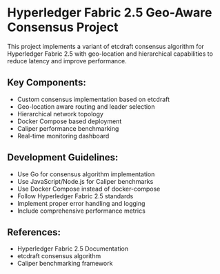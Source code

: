 <!-- Use this file to provide workspace-specific custom instructions to Copilot. For more details, visit https://code.visualstudio.com/docs/copilot/copilot-customization#_use-a-githubcopilotinstructionsmd-file -->

# Hyperledger Fabric 2.5 Geo-Aware Consensus Project

This project implements a variant of etcdraft consensus algorithm for Hyperledger Fabric 2.5 with geo-location and hierarchical capabilities to reduce latency and improve performance.

## Key Components:
- Custom consensus implementation based on etcdraft
- Geo-location aware routing and leader selection
- Hierarchical network topology
- Docker Compose based deployment
- Caliper performance benchmarking
- Real-time monitoring dashboard

## Development Guidelines:
- Use Go for consensus algorithm implementation
- Use JavaScript/Node.js for Caliper benchmarks
- Use Docker Compose instead of docker-compose
- Follow Hyperledger Fabric 2.5 standards
- Implement proper error handling and logging
- Include comprehensive performance metrics

## References:
- Hyperledger Fabric 2.5 Documentation
- etcdraft consensus algorithm
- Caliper benchmarking framework
